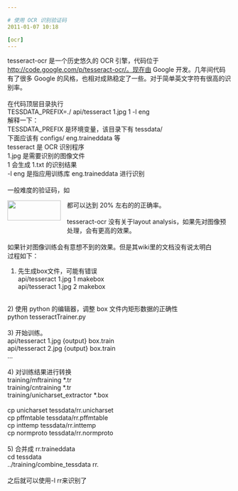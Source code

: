 ```yaml
---

# 使用 OCR 识别验证码
2011-01-07 10:18

[ocr]
---
```



tesseract-ocr 是一个历史悠久的 OCR 引擎，代码位于 http://code.google.com/p/tesseract-ocr/。现在由 Google 开发。几年间代码有了很多 Google 的风格，也相对成熟稳定了一些。对于简单英文字符有很高的识别率。<br />
<br />
在代码顶层目录执行 <br />
TESSDATA_PREFIX=./ api/tesseract 1.jpg 1 -l eng<br />
解释一下：<br />
TESSDATA_PREFIX 是环境变量，该目录下有 tessdata/<br />
下面应该有 configs/ eng.traineddata 等<br />
tesseract 是 OCR 识别程序<br />
1.jpg 是需要识别的图像文件<br />
1 会生成 1.txt 的识别结果<br />
-l eng 是指应用训练库 eng.traineddata 进行识别<br />
<br />
一般难度的验证码，如 <div class="separator" style="clear: both; text-align: center;"><a href="http://2.bp.blogspot.com/_CZ0niZQI8-o/TSZzHnQ_g1I/AAAAAAAAF4g/YDOVxfryATQ/s1600/6.jpg" style="clear: left; float: left; margin-right: 1em; margin-bottom: 1em;"><img border="0" height="45" src="http://2.bp.blogspot.com/_CZ0niZQI8-o/TSZzHnQ_g1I/AAAAAAAAF4g/YDOVxfryATQ/s320/6.jpg" width="120" /></a></div>都可以达到 20% 左右的的正确率。<br />
<br />
tesseract-ocr 没有关于layout analysis，如果先对图像预处理，会有更高的效果。<br />
<br />
如果针对图像训练会有意想不到的效果。但是其wiki里的文档没有说太明白<br />
过程如下：<br />
1) 先生成box文件，可能有错误<br />
api/tesseract 1.jpg 1 makebox<br />
api/tesseract 1.jpg 2 makebox<br />
<br />
2) 使用 python 的编辑器，调整 box 文件内矩形数据的正确性<br />
python tesseractTrainer.py<br />
<br />
3) 开始训练。<br />
api/tesseract 1.jpg {output} box.train<br />
api/tesseract 2.jpg {output} box.train<br />
...<br />
<br />
4) 对训练结果进行转换<br />
training/mftraining *.tr<br />
training/cntraining *.tr<br />
training/unicharset_extractor *.box<br />
<br />
cp unicharset tessdata/rr.unicharset<br />
cp pffmtable tessdata/rr.pffmtable<br />
cp inttemp tessdata/rr.inttemp<br />
cp normproto tessdata/rr.normproto<br />
<br />
5) 合并成 rr.traineddata<br />
cd tessdata<br />
../training/combine_tessdata rr.<br />
<br />
之后就可以使用-l rr来识别了